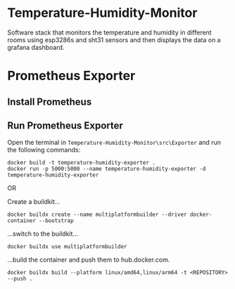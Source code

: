 # Temperature-Humidity-Monitor

Software stack that monitors the temperature and humidity in different rooms using esp3286s and sht31 sensors and then displays the data on a grafana dashboard. 

# Prometheus Exporter

## Install Prometheus

## Run Prometheus Exporter

Open the terminal in `Temperature-Humidity-Monitor\src\Exporter` and run the following commands:

```
docker build -t temperature-humidity-exporter .
docker run -p 5000:5000 --name temperature-humidity-exporter -d  temperature-humidity-exporter
```
OR 

Create a buildkit... 

```docker buildx create --name multiplatformbuilder --driver docker-container --bootstrap ```

...switch to the buildkit...

```docker buildx use multiplatformbuilder```

...build the container and push them to hub.docker.com.

```docker buildx build --platform linux/amd64,linux/arm64 -t <REPOSITORY> --push .```









